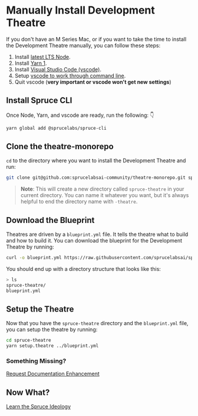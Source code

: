 # Manually Install Development Theatre

If you don't have an M Series Mac, or if you want to take the time to install the Development Theatre manually, you can follow these steps:

1. Install <a href="https://nodejs.org/en/">latest LTS Node</a>.
2. Install <a href="https://classic.yarnpkg.com/en/docs/install/">Yarn 1</a>.
3. Install <a href="https://code.visualstudio.com">Visual Studio Code (vscode)</a>.
4. Setup <a href="https://code.visualstudio.com/docs/setup/mac#_launching-from-the-command-line">vscode to work through command line</a>.
5. Quit vscode (**very important or vscode won't get new settings**)

## Install Spruce CLI

Once Node, Yarn, and vscode are ready, run the following: 👇

```bash
yarn global add @sprucelabs/spruce-cli
```

## Clone the theatre-monorepo

`cd` to the directory where you want to install the Development Theatre and run:

```bash
git clone git@github.com:sprucelabsai-community/theatre-monorepo.git spruce-theatre
```

> **Note**: This will create a new directory called `spruce-theatre` in your current directory. You can name it whatever you want, but it's always helpful to end the directory name with `-theatre`.

## Download the Blueprint

Theatres are driven by a `blueprint.yml` file. It tells the theatre what to build and how to build it. You can download the blueprint for the Development Theatre by running:

```bash
curl -o blueprint.yml https://raw.githubusercontent.com/sprucelabsai/sprucebot-theatre/master/blueprint.yml
```

You should end up with a directory structure that looks like this:
```bash
> ls
spruce-theatre/
blueprint.yml
```

## Setup the Theatre

Now that you have the `spruce-theatre` directory and the `blueprint.yml` file, you can setup the theatre by running:

```bash
cd spruce-theatre
yarn setup.theatre ../blueprint.yml
```

### Something Missing?

<div class="grid-buttons">
    <a class="btn" href="https://forms.gle/2ZMtwUxg1egV8sHT8">Request Documentation Enhancement</a>
</div>

## Now What?

<div class="grid-buttons">
    <a class="btn" href="{{ '/ideology/' | url }}">Learn the Spruce Ideology</a>
</div>

